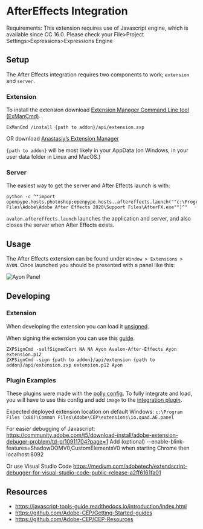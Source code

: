 # AfterEffects Integration

Requirements: This extension requires use of Javascript engine, which is
available since CC 16.0.
Please check your File>Project Settings>Expressions>Expressions Engine

## Setup

The After Effects integration requires two components to work; `extension` and `server`.

### Extension

To install the extension download [Extension Manager Command Line tool (ExManCmd)](https://github.com/Adobe-CEP/Getting-Started-guides/tree/master/Package%20Distribute%20Install#option-2---exmancmd).

```
ExManCmd /install {path to addon}/api/extension.zxp
```
OR
download [Anastasiy’s Extension Manager](https://install.anastasiy.com/)

`{path to addon}` will be most likely in your AppData (on Windows, in your user data folder in Linux and MacOS.)

### Server

The easiest way to get the server and After Effects launch is with:

```
python -c ^"import openpype.hosts.photoshop;openpype.hosts..aftereffects.launch(""c:\Program Files\Adobe\Adobe After Effects 2020\Support Files\AfterFX.exe"")^"
```

`avalon.aftereffects.launch` launches the application and server, and also closes the server when After Effects exists.

## Usage

The After Effects extension can be found under `Window > Extensions > AYON`. Once launched you should be presented with a panel like this:

![Ayon Panel](panel.png "Ayon Panel")


## Developing

### Extension
When developing the extension you can load it [unsigned](https://github.com/Adobe-CEP/CEP-Resources/blob/master/CEP_9.x/Documentation/CEP%209.0%20HTML%20Extension%20Cookbook.md#debugging-unsigned-extensions).

When signing the extension you can use this [guide](https://github.com/Adobe-CEP/Getting-Started-guides/tree/master/Package%20Distribute%20Install#package-distribute-install-guide).

```
ZXPSignCmd -selfSignedCert NA NA Ayon Avalon-After-Effects Ayon extension.p12
ZXPSignCmd -sign {path to addon}/api/extension {path to addon}/api/extension.zxp extension.p12 Ayon
```

### Plugin Examples

These plugins were made with the [polly config](https://github.com/mindbender-studio/config). To fully integrate and load, you will have to use this config and add `image` to the [integration plugin](https://github.com/mindbender-studio/config/blob/master/polly/plugins/publish/integrate_asset.py).

Expected deployed extension location on default Windows:
`c:\Program Files (x86)\Common Files\Adobe\CEP\extensions\io.quad.AE.panel`

For easier debugging of Javascript:
https://community.adobe.com/t5/download-install/adobe-extension-debuger-problem/td-p/10911704?page=1
Add (optional) --enable-blink-features=ShadowDOMV0,CustomElementsV0 when starting Chrome
then localhost:8092

Or use Visual Studio Code https://medium.com/adobetech/extendscript-debugger-for-visual-studio-code-public-release-a2ff6161fa01
## Resources
  - https://javascript-tools-guide.readthedocs.io/introduction/index.html
  - https://github.com/Adobe-CEP/Getting-Started-guides
  - https://github.com/Adobe-CEP/CEP-Resources
